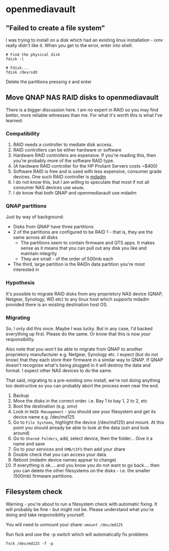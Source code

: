 # openmediavault

## "Failed to create a file system"
I was trying to install on a disk which had an existing linux installation - 
omv really didn't like it. When you get to the error, enter into shell:

```
# Find the physical disk
fdisk -l

# Fdisk...
fdisk /dev/sdX
```

Delete the partitions pressing `d` and enter

## Move QNAP NAS RAID disks to openmediavault 
There is a bigger discussion here. I am no expert in RAID so you may find 
better, more reliable witnesses than me. For what it's worth this is what I've
learned:

### Compatibility
  1. RAID needs a controller to mediate disk access.
  1. RAID controllers can be either hardware or software
  1. Hardware RAID controllers are expensive. If you're reading this, then
     you're probably more of the software RAID type.
  1. (A hardware RAID controller for the HP Proliant Servers costs ~$400)
  1. Software RAID is free and is used with less expensive, consumer grade
     devices. One such RAID controller is [mdadm](https://en.wikipedia.org/wiki/Mdadm)
  1. I do not *know* this, but I am willing to speculate that most if not all
     consumer NAS devices use `mdadm`.
  1. I *do* know that both QNAP and openmediavault use mdadm

### QNAP partitions
Just by way of background:
  * Disks from QNAP have three partitions
  * 2 of the partitions are configured to be RAID 1 - that is, they are the
    same across all disks
    * The partitions seem to contain firmware and QTS apps. It makes sense
      as it means that you can pull out any disk you like and maintain
      integrity
    * They are small - of the order of 500mb each
  * The third, large partition is the RAIDn data partition you're most
    interested in

### Hypothesis
It's possible to migrate RAID disks from any proprietory NAS device (QNAP,
Netgear, Synology, WD etc) to any linux host which supports mdadm provided
there is an existing destination host OS.

### Migrating
So, I only did this once. Maybe I was lucky. But in any case, I'd backed
everything up first. Please do the same. Or know that this is now *your*
responsibility.

Also note that you won't be able to migrate from QNAP to another proprietory
manufacturer e.g. Netgear, Synology etc. I expect (but do not know) that they
each store their firmware in a similar way to QNAP. If QNAP doesn't recognise
what's being plugged in it will destroy the data and format. I expect other
NAS devices to do the same.

That said, migrating to a pre-existing omv install, we're not doing anything
too destructive so you can probably abort the process even near the end.

  1. Backup
  1. Move the disks in the correct order. i.e. Bay 1 to bay 1, 2 to 2, etc
  1. Boot the destination (e.g. omv)
  1. Look in `RAID Management` - you should see your filesystem and get its
     device name e.g. /dev/md125
  1. Go to `File Systems`, highlight the device (/dev/md125) and mount. At
     this point you should already be able to look at the data (ssh and look
     around)
  1. Go to `Shared Folders`, add, select device, then the folder... Give it a
     name and save
  1. Go to your services and `SMB/CIFS` then add your share
  1. Double check that you can access your data.
  1. Reboot (mdadm device names appear to change)
  1. If everything is ok.... and you know you do not want to go back.... then
     you can delete the other filesystems on the disks - i.e. the smaller
     (500mb) firmware partitions.

## Filesystem check
Warning - you're about to run a filesystem check with automatic fixing. It
will probably be fine - but might not be. Please understand what you're doing
and take responsibility yourself.

You will need to unmount your share: `umount /dev/md125`

Run fsck and use the -p switch which will automatically fix problems

```
fsck /dev/md125 -f -p
```
